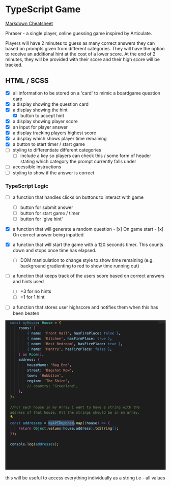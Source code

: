 # TypeScript Game

[Markdown Cheatsheet](https://www.markdownguide.org/cheat-sheet/)

<!-- Create a working Game: The main task is to create a Game not only will this test your understanding of TypeScript but how you break down a problem.

Practice using Git and GitHub flow: We want you to get as much practice as possible using git, GitHub and the command line.

Get a better understanding of how to scope a larger project: We want to see a clear plan of what you're going to build and how.

Apply what you are learning: This is a great place to apply what you have been learning on all of the course so far. When you get it functioning really push on the UI, use SCSS, BEM, anything else you find on the web....really go mad! -->

Phraser - a single player, online guessing game inspired by Articulate.

Players will have 2 minutes to guess as many correct answers they can based on prompts given from different categories. They will have the option to receive an additional hint at the cost of a lower score. At the end of 2 minutes, they will be provided with their score and their high score will be tracked.

## HTML / SCSS
- [x] all information to be stored on a 'card' to mimic a boardgame question care
- [x] a display showing the question card
- [x] a display showing the hint
  - [x] button to accept hint
- [x] a display showing player score
- [x] an input for player answer
- [x] a display tracking players highest score
- [x] a display which shows player time remaining
- [x] a button to start timer / start game
- [ ] styling to differentiate different categories
    - [ ] include a key so players can check this / some form of header stating which category the prompt currently falls under
- [ ] accessible instructions
- [ ] styling to show if the answer is correct

### TypeScript Logic
- [ ] a function that handles clicks on buttons to interact with game
    - [ ] button for submit answer
    - [ ] button for start game / timer
    - [ ] button for 'give hint'
- [x] a function that will generate a random question
      - [x] On game start 
      - [x] On correct answer being inputted
- [x] a function that will start the game with a 120 seconds timer. This counts down and stops once time has elapsed.
    - [ ] DOM manipulation to change style to show time remaining (e.g. background gradienting to red to show time running out)
- [ ] a function that keeps track of the users score based on correct answers and hints used 
    - [ ] +3 for no hints
    - [ ] +1 for 1 hint
- [ ] a function that stores user highscore and notifies them when this has been beaten



![alt text](image.png)

this will be useful to access everything individually as a string i.e - all values 